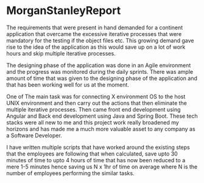 # MorganStanleyReport

The requirements that were present in hand demanded for a continent application that overcame the excessive iterative processes that were mandatory for the testing if the object files etc. This growing demand gave rise to the idea of the application as this would save up on a lot of work hours and skip multiple iterative processes.

The designing phase of the application was done in an Agile environment and the progress was monitored during the daily sprints. There was ample amount of time that was given to the designing phase of the application and that has been working well for us at the moment.  

One of The main task was for connecting X environment OS to the host UNIX environment and then carry out the actions that then eliminate the multiple iterative processes. Then came front end development using Angular and Back end development using Java and Spring Boot. These tech stacks were all new to me and this project work really broadened my horizons and has made me a much more valuable asset to any company as a Software Developer.

I have written multiple scripts that have worked around the existing steps that the employees are following that when calculated, save upto 30 minutes of time to upto 4 hours of time that has now been reduced to a mere 1-5 minutes hence saving us N x 1hr of time on average where N is the number of employees performing the similar tasks.
